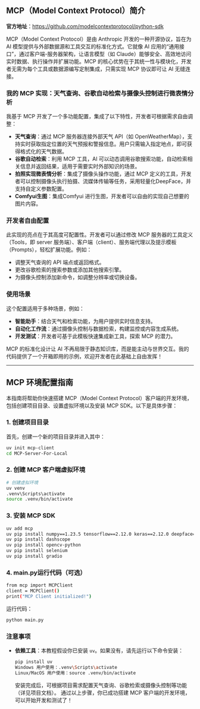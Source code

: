 ## MCP（Model Context Protocol）简介
**官方地址**：https://github.com/modelcontextprotocol/python-sdk

MCP（Model Context Protocol）是由 Anthropic 开发的一种开源协议，旨在为 AI 模型提供与外部数据源和工具交互的标准化方式。它就像 AI 应用的“通用接口”，通过客户端-服务器架构，让语言模型（如 Claude）能够安全、高效地访问实时数据、执行操作并扩展功能。MCP 的核心优势在于其统一性与模块化，开发者无需为每个工具或数据源编写定制集成，只需实现 MCP 协议即可让 AI 无缝连接。

### 我的 MCP 实现：天气查询、谷歌自动检索与摄像头控制进行微表情分析

我基于 MCP 开发了一个多功能配置，集成了以下特性，开发者可根据需求自由调整：

- **天气查询**：通过 MCP 服务器连接外部天气 API（如 OpenWeatherMap），支持实时获取指定位置的天气预报和警报信息。用户只需输入指定地点，即可获得格式化的天气数据。
- **谷歌自动检索**：利用 MCP 工具，AI 可以动态调用谷歌搜索功能，自动检索相关信息并返回结果，适用于需要实时外部知识的场景。
- **拍照实现微表情分析**：集成了摄像头操作功能，通过 MCP 定义的工具，开发者可以控制摄像头执行拍摄、流媒体传输等任务，采用轻量化DeepFace，并支持自定义参数配置。
- **Comfyui生图**：集成Comfyui 进行生图，开发者可以自由的实现自己想要的图片内容。

### 开发者自由配置

此实现的亮点在于其高度可配置性。开发者可以通过修改 MCP 服务器的工具定义（Tools，即 server 服务端）、客户端（client）、服务端代理以及提示模板（Prompts），轻松扩展功能。例如：
- 调整天气查询的 API 端点或返回格式。
- 更改谷歌检索的搜索参数或添加其他搜索引擎。
- 为摄像头控制添加新命令，如调整分辨率或切换设备。

### 使用场景

这个配置适用于多种场景，例如：
- **智能助手**：结合天气和检索功能，为用户提供实时信息支持。
- **自动化工作流**：通过摄像头控制与数据检索，构建监控或内容生成系统。
- **开发测试**：开发者可基于此模板快速集成新工具，探索 MCP 的潜力。

MCP 的标准化设计让 AI 不再局限于静态知识库，而是能主动与世界交互。我的代码提供了一个开箱即用的示例，欢迎开发者在此基础上自由发挥！

---

## MCP 环境配置指南

本指南将帮助你快速搭建 MCP（Model Context Protocol）客户端的开发环境，包括创建项目目录、设置虚拟环境以及安装 MCP SDK。以下是具体步骤：

### 1. 创建项目目录

首先，创建一个新的项目目录并进入其中：

```bash
uv init mcp-client
cd MCP-Server-For-Local
```

### 2. 创建 MCP 客户端虚拟环境
```bash
# 创建虚拟环境
uv venv
.venv\Scripts\activate
source .venv/bin/activate
```

### 3. 安装 MCP SDK
```bash
uv add mcp
uv pip install numpy==1.23.5 tensorflow==2.12.0 keras==2.12.0 deepface==0.0.79
uv pip install dashscope
uv pip install opencv-python
uv pip install selenium
uv pip install gradio
```

### 4. main.py运行代码（可选）
```bash
from mcp import MCPClient
client = MCPClient()
print("MCP Client initialized!")
```
运行代码：
```bash 
python main.py
```

### 注意事项
- **依赖工具**：本教程假设你已安装 `uv`。如果没有，请先运行以下命令安装：
  ```bash
  pip install uv
  Windows 用户使用：.venv\Scripts\activate
  Linux/MacOS 用户使用：source .venv/bin/activate
  ```
  安装完成后，可根据项目需求配置天气查询、谷歌检索或摄像头控制等功能（详见项目文档）。
  通过以上步骤，你已成功搭建 MCP 客户端的开发环境，可以开始开发和测试了！

